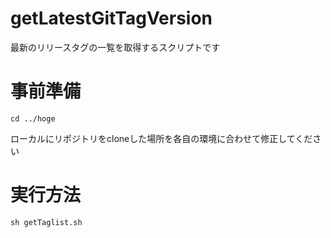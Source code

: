 # getLatestGitTagVersion

最新のリリースタグの一覧を取得するスクリプトです

# 事前準備

```
cd ../hoge
```

ローカルにリポジトリをcloneした場所を各自の環境に合わせて修正してください

# 実行方法

```
sh getTaglist.sh
```
